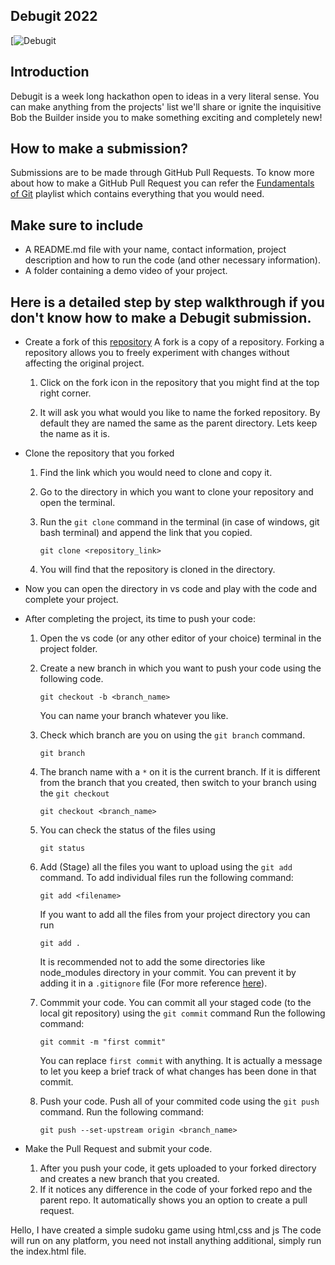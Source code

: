 ## Debugit 2022
[![Debugit](https://hackalog.copsiitbhu.co.in/hackathon/debug-it-2022)

## Introduction
Debugit is a week long hackathon open to ideas in a very literal sense. You can make anything from the projects' list we'll share or ignite the inquisitive Bob the Builder inside you to make something exciting and completely new!

## How to make a submission?
Submissions are to be made through GitHub Pull Requests. To know more about how to make a GitHub Pull Request you can refer the [Fundamentals of Git](https://www.youtube.com/playlist?list=PLLt4yMoVgczVgFcTzT60U5IXtNX1qjHL9) playlist which contains everything that you would need.

## Make sure to include
  - A README.md file with your name, contact information, project description and how to run the code (and other necessary information).
  - A folder containing a demo video of your project.

## Here is a detailed step by step walkthrough if you don't know how to make a Debugit submission.

- Create a fork of this [repository](https://github.com/COPS-IITBHU/Debugit_2022)
 A fork is a copy of a repository. Forking a repository allows you to freely experiment with changes without affecting the original project. 
   1. Click on the fork icon in the repository that you might find at the top right corner.


   2. It will ask you what would you like to name the forked repository. By default they are named the same as the parent directory. Lets keep the name as it is.

  
  

- Clone the repository that you forked
  1. Find the link which you would need to clone and copy it.

 
  2. Go to the directory in which you want to clone your repository and open the terminal.

   

  3. Run the `git clone` command in the terminal (in case of windows, git bash terminal) and append the link that you copied.
     ```
     git clone <repository_link>
     ```

    

  4. You will find that the repository is cloned in the directory.
- Now you can open the directory in vs code and play with the code and complete your project. 
- After completing the project, its time to push your code:
  1. Open the vs code (or any other editor of your choice) terminal in the project folder. 
  2. Create a new branch in which you want to push your code using the following code.
     ```
     git checkout -b <branch_name>
     ```
     You can name your branch whatever you like.

    
  3. Check which branch are you on using the `git branch` command.
     ```
     git branch
     ```
  4. The branch name with a `*` on it is the current branch. If it is different from the branch that you created, then switch to your branch using the `git checkout`
     ```
     git checkout <branch_name>
     ```
  5. You can check the status of the files using 
     ```
     git status
     ```
  6. Add (Stage) all the files you want to upload using the `git add` command.
    To add individual files run the following command:
     ```
     git add <filename>
     ```
     If you want to add all the files from your project directory you can run
     ```
     git add .
     ```
     It is recommended not to add the some directories like node_modules directory in your commit. You can prevent it by adding it in a `.gitignore` file (For more reference [here](https://www.w3schools.com/git/git_ignore.asp?remote=github)).

  6. Commmit your code.
     You can commit all your staged code (to the local git repository) using the `git commit` command
    Run the following command:
     ```
     git commit -m "first commit"
     ```
     You can replace `first commit` with anything. It is actually a message to let you keep a brief track of what changes has been done in that commit.

  

  7. Push your code.
     Push all of your commited code using the `git push` command.
    Run the following command:
     ```
     git push --set-upstream origin <branch_name>
     ```

- Make the Pull Request and submit your code.
  1. After you push your code, it gets uploaded to your forked directory and creates a new branch that you created.
  2. If it notices any difference in the code of your forked repo and the parent repo. It automatically shows you an option to create a pull request.

    

 Hello, I have created a simple sudoku game using html,css and js
 The code will run on any platform, you need not install anything additional, simply run the index.html file.
